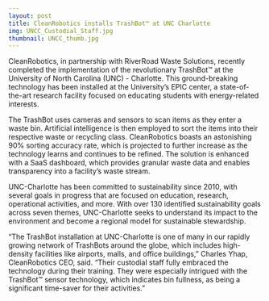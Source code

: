 ```yaml
---
layout: post
title: CleanRobotics installs TrashBot™ at UNC Charlotte
img: UNCC_Custodial_Staff.jpg
thumbnail: UNCC_thumb.jpg
---
```

CleanRobotics, in partnership with RiverRoad Waste Solutions, recently completed the implementation of the revolutionary TrashBot™ at the University of North Carolina (UNC) - Charlotte. This ground-breaking technology has been installed at the University’s EPIC center, a state-of-the-art research facility focused on educating students with energy-related interests. 

The TrashBot uses cameras and sensors to scan items as they enter a waste bin. Artificial intelligence is then employed to sort the items into their respective waste or recycling class. CleanRobotics boasts an astonishing 90% sorting accuracy rate, which is projected to further increase as the technology learns and continues to be refined. The solution is enhanced with a SaaS dashboard, which provides granular waste data and enables transparency into a facility’s waste stream.

UNC-Charlotte has been committed to sustainability since 2010, with several goals in progress that are focused on education, research, operational activities, and more. With over 130 identified sustainability goals across seven themes, UNC-Charlotte seeks to understand its impact to the environment and become a regional model for sustainable stewardship.

“The TrashBot installation at UNC-Charlotte is one of many in our rapidly growing network of TrashBots around the globe, which includes high-density facilities like airports, malls, and office buildings,” Charles Yhap, CleanRobotics CEO, said. “Their custodial staff fully embraced the technology during their training. They were especially intrigued with the TrashBot™ sensor technology, which indicates bin fullness, as being a significant time-saver for their activities.”

